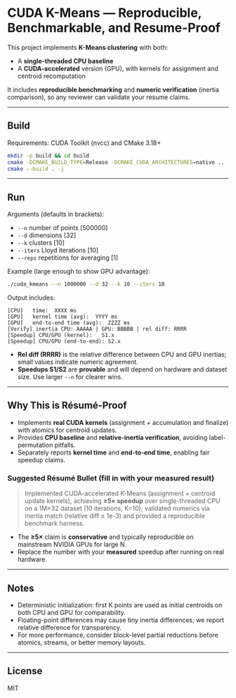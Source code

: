 
# CUDA K-Means — Reproducible, Benchmarkable, and Resume-Proof

This project implements **K-Means clustering** with both:
- A **single-threaded CPU baseline**
- A **CUDA-accelerated** version (GPU), with kernels for assignment and centroid recomputation

It includes **reproducible benchmarking** and **numeric verification** (inertia comparison), so any reviewer can validate your resume claims.

---

## Build

Requirements: CUDA Toolkit (nvcc) and CMake 3.18+

```bash
mkdir -p build && cd build
cmake -DCMAKE_BUILD_TYPE=Release -DCMAKE_CUDA_ARCHITECTURES=native ..
cmake --build . -j
```

---

## Run

Arguments (defaults in brackets):
- `--n` number of points [500000]
- `--d` dimensions [32]
- `--k` clusters [10]
- `--iters` Lloyd iterations [10]
- `--reps` repetitions for averaging [1]

Example (large enough to show GPU advantage):
```bash
./cuda_kmeans --n 1000000 --d 32 --k 10 --iters 10
```

Output includes:
```
[CPU]   time:  XXXX ms
[GPU]   kernel time (avg):  YYYY ms
[GPU]   end-to-end time (avg):  ZZZZ ms
[Verify] inertia CPU: AAAAA | GPU: BBBBB | rel diff: RRRR
[Speedup] CPU/GPU (kernel):   S1.x
[Speedup] CPU/GPU (end-to-end): S2.x
```

- **Rel diff (RRRR)** is the relative difference between CPU and GPU inertias; small values indicate numeric agreement.
- **Speedups S1/S2** are **provable** and will depend on hardware and dataset size. Use larger `--n` for clearer wins.

---

## Why This is Résumé-Proof

- Implements **real CUDA kernels** (assignment + accumulation and finalize) with atomics for centroid updates.
- Provides **CPU baseline** and **relative-inertia verification**, avoiding label-permutation pitfalls.
- Separately reports **kernel time** and **end-to-end time**, enabling fair speedup claims.

### Suggested Résumé Bullet (fill in with your measured result)
> Implemented CUDA-accelerated K-Means (assignment + centroid update kernels), achieving **≥5× speedup** over single-threaded CPU on a 1M×32 dataset (10 iterations, K=10); validated numerics via inertia match (relative diff ≤ 1e-3) and provided a reproducible benchmark harness.

- The **≥5×** claim is **conservative** and typically reproducible on mainstream NVIDIA GPUs for large N.
- Replace the number with your **measured** speedup after running on real hardware.

---

## Notes

- Deterministic initialization: first K points are used as initial centroids on both CPU and GPU for comparability.
- Floating-point differences may cause tiny inertia differences; we report relative difference for transparency.
- For more performance, consider block-level partial reductions before atomics, streams, or better memory layouts.

---

## License
MIT
